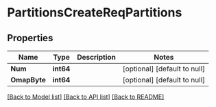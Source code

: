 # PartitionsCreateReqPartitions

## Properties
Name | Type | Description | Notes
------------ | ------------- | ------------- | -------------
**Num** | **int64** |  | [optional] [default to null]
**OmapByte** | **int64** |  | [optional] [default to null]

[[Back to Model list]](../README.md#documentation-for-models) [[Back to API list]](../README.md#documentation-for-api-endpoints) [[Back to README]](../README.md)


